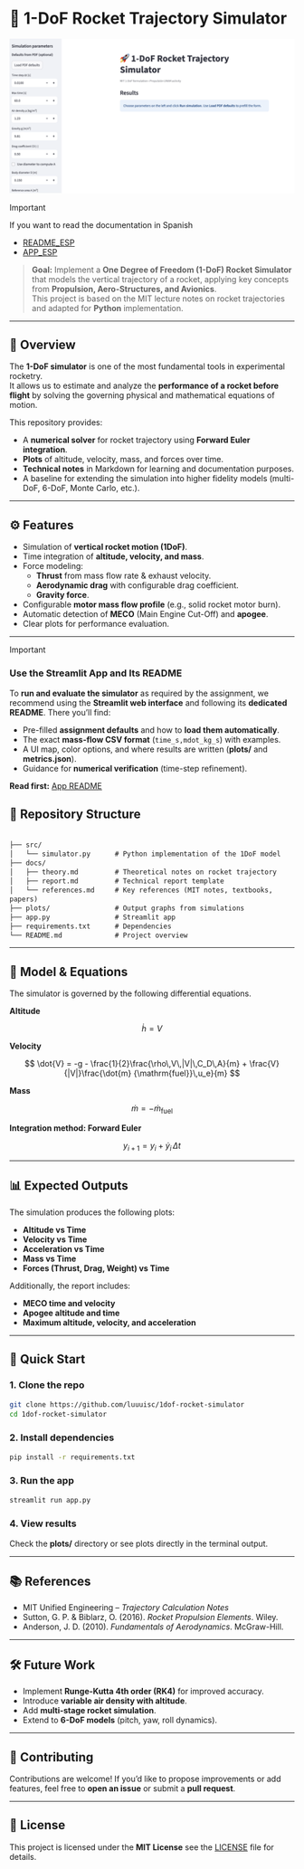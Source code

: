 # 🚀 1-DoF Rocket Trajectory Simulator

<p align="center">
  <img src="docs/images/app.png" alt="App UI" width="720">
</p>


> [!IMPORTANT]
> If you want to read the documentation in Spanish
> - [README_ESP](README_ES.md)
> - [APP_ESP](APP_ES.md)

> **Goal:** Implement a **One Degree of Freedom (1-DoF) Rocket Simulator** that models the vertical trajectory of a rocket, applying key concepts from **Propulsion, Aero-Structures, and Avionics**.  
> This project is based on the MIT lecture notes on rocket trajectories and adapted for **Python** implementation.

---

## 📖 Overview

The **1-DoF simulator** is one of the most fundamental tools in experimental rocketry.  
It allows us to estimate and analyze the **performance of a rocket before flight** by solving the governing physical and mathematical equations of motion.

This repository provides:
- A **numerical solver** for rocket trajectory using **Forward Euler integration**.
- **Plots** of altitude, velocity, mass, and forces over time.
- **Technical notes** in Markdown for learning and documentation purposes.
- A baseline for extending the simulation into higher fidelity models (multi-DoF, 6-DoF, Monte Carlo, etc.).

---

## ⚙️ Features

- Simulation of **vertical rocket motion (1DoF)**.  
- Time integration of **altitude, velocity, and mass**.  
- Force modeling:
  - **Thrust** from mass flow rate & exhaust velocity.  
  - **Aerodynamic drag** with configurable drag coefficient.  
  - **Gravity force**.  
- Configurable **motor mass flow profile** (e.g., solid rocket motor burn).  
- Automatic detection of **MECO** (Main Engine Cut-Off) and **apogee**.  
- Clear plots for performance evaluation.  

---

> [!IMPORTANT]
> ### Use the Streamlit App and Its README

To **run and evaluate the simulator** as required by the assignment, we recommend using the **Streamlit web interface** and following its **dedicated README**. There you’ll find:
- Pre-filled **assignment defaults** and how to **load them automatically**.
- The exact **mass-flow CSV format** (`time_s,mdot_kg_s`) with examples.
- A UI map, color options, and where results are written (**plots/** and **metrics.json**).
- Guidance for **numerical verification** (time-step refinement).

**Read first:** [App README](APP.md)

## 📂 Repository Structure

```

├── src/
│   └── simulator.py      # Python implementation of the 1DoF model
├── docs/
│   ├── theory.md         # Theoretical notes on rocket trajectory
│   ├── report.md         # Technical report template
│   └── references.md     # Key references (MIT notes, textbooks, papers)
├── plots/                # Output graphs from simulations
├── app.py                # Streamlit app
├── requirements.txt      # Dependencies
└── README.md             # Project overview
```

---

## 🧮 Model & Equations

The simulator is governed by the following differential equations.

**Altitude**

$$
\dot{h} = V
$$

**Velocity**

$$
\dot{V} = -g - \frac{1}{2}\frac{\rho\,V\,|V|\,C_D\,A}{m} + \frac{V}{|V|}\frac{\dot{m} {\mathrm{fuel}}\,u_e}{m}
$$

**Mass**

$$
\dot{m} = -\dot{m}_{\mathrm{fuel}}
$$

**Integration method: Forward Euler**

$$
y_{i+1} = y_i + \dot{y}_i\,\Delta t
$$



---

## 📊 Expected Outputs

The simulation produces the following plots:

- **Altitude vs Time**  
- **Velocity vs Time**  
- **Acceleration vs Time**  
- **Mass vs Time**  
- **Forces (Thrust, Drag, Weight) vs Time**

Additionally, the report includes:
- **MECO time and velocity**  
- **Apogee altitude and time**  
- **Maximum altitude, velocity, and acceleration**  

---

## 🚀 Quick Start

### 1. Clone the repo
```bash
git clone https://github.com/luuuisc/1dof-rocket-simulator 
cd 1dof-rocket-simulator
```

### 2. Install dependencies

```bash
pip install -r requirements.txt
```

### 3. Run the app

```bash
streamlit run app.py
```

### 4. View results

Check the **plots/** directory or see plots directly in the terminal output.

---

## 📚 References

* MIT Unified Engineering – *Trajectory Calculation Notes*
* Sutton, G. P. & Biblarz, O. (2016). *Rocket Propulsion Elements*. Wiley.
* Anderson, J. D. (2010). *Fundamentals of Aerodynamics*. McGraw-Hill.

---

## 🛠️ Future Work

* Implement **Runge-Kutta 4th order (RK4)** for improved accuracy.
* Introduce **variable air density with altitude**.
* Add **multi-stage rocket simulation**.
* Extend to **6-DoF models** (pitch, yaw, roll dynamics).

---

## 🤝 Contributing

Contributions are welcome!
If you’d like to propose improvements or add features, feel free to **open an issue** or submit a **pull request**.

---

## 📜 License

This project is licensed under the **MIT License** see the [LICENSE](LICENSE) file for details.